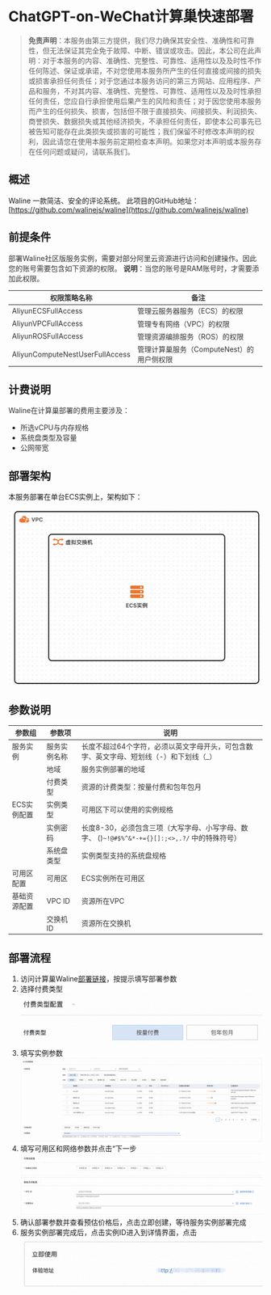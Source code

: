 # ChatGPT-on-WeChat计算巢快速部署

>**免责声明**：本服务由第三方提供，我们尽力确保其安全性、准确性和可靠性，但无法保证其完全免于故障、中断、错误或攻击。因此，本公司在此声明：对于本服务的内容、准确性、完整性、可靠性、适用性以及及时性不作任何陈述、保证或承诺，不对您使用本服务所产生的任何直接或间接的损失或损害承担任何责任；对于您通过本服务访问的第三方网站、应用程序、产品和服务，不对其内容、准确性、完整性、可靠性、适用性以及及时性承担任何责任，您应自行承担使用后果产生的风险和责任；对于因您使用本服务而产生的任何损失、损害，包括但不限于直接损失、间接损失、利润损失、商誉损失、数据损失或其他经济损失，不承担任何责任，即使本公司事先已被告知可能存在此类损失或损害的可能性；我们保留不时修改本声明的权利，因此请您在使用本服务前定期检查本声明。如果您对本声明或本服务存在任何问题或疑问，请联系我们。

## 概述
Waline 一款简洁、安全的评论系统。
此项目的GitHub地址：[https://github.com/walinejs/waline](https://github.com/walinejs/waline)


## 前提条件
<font style="color:rgb(51, 51, 51);">部署Waline社区版服务实例，需要对部分阿里云资源进行访问和创建操作。因此您的账号需要包含如下资源的权限。</font><font style="color:rgb(51, 51, 51);"> </font>**<font style="color:rgb(51, 51, 51);">说明</font>**<font style="color:rgb(51, 51, 51);">：当您的账号是RAM账号时，才需要添加此权限。</font>

| <font style="color:rgb(51, 51, 51);">权限策略名称</font> | <font style="color:rgb(51, 51, 51);">备注</font> |
| --- | --- |
| <font style="color:rgb(51, 51, 51);">AliyunECSFullAccess</font> | <font style="color:rgb(51, 51, 51);">管理云服务器服务（ECS）的权限</font> |
| <font style="color:rgb(51, 51, 51);">AliyunVPCFullAccess</font> | <font style="color:rgb(51, 51, 51);">管理专有网络（VPC）的权限</font> |
| <font style="color:rgb(51, 51, 51);">AliyunROSFullAccess</font> | <font style="color:rgb(51, 51, 51);">管理资源编排服务（ROS）的权限</font> |
| <font style="color:rgb(51, 51, 51);">AliyunComputeNestUserFullAccess</font> | <font style="color:rgb(51, 51, 51);">管理计算巢服务（ComputeNest）的用户侧权限</font> |


## 计费说明
<font style="color:rgb(51, 51, 51);">Waline在计算巢部署的费用主要涉及：</font>

+ <font style="color:rgb(51, 51, 51);">所选vCPU与内存规格</font>
+ <font style="color:rgb(51, 51, 51);">系统盘类型及容量</font>
+ <font style="color:rgb(51, 51, 51);">公网带宽</font>

## 部署架构
本服务部署在单台ECS实例上，架构如下：

![](./images/architecture_ecs_single.png)


## 参数说明
| <font style="color:rgb(51, 51, 51);">参数组</font>     | <font style="color:rgb(51, 51, 51);">参数项</font>    | <font style="color:rgb(51, 51, 51);">说明</font>                                            |
|-----------------------------------------------------|----------------------------------------------------|-------------------------------------------------------------------------------------------|
| <font style="color:rgb(51, 51, 51);">服务实例</font>    | <font style="color:rgb(51, 51, 51);">服务实例名称</font> | <font style="color:rgb(51, 51, 51);">长度不超过64个字符，必须以英文字母开头，可包含数字、英文字母、短划线（-）和下划线（_）</font> |
|                                                     | <font style="color:rgb(51, 51, 51);">地域</font>     | <font style="color:rgb(51, 51, 51);">服务实例部署的地域</font>                                     |
|                                                     | <font style="color:rgb(51, 51, 51);">付费类型</font>   | <font style="color:rgb(51, 51, 51);">资源的计费类型：按量付费和包年包月</font>                             |
| <font style="color:rgb(51, 51, 51);">ECS实例配置</font> | <font style="color:rgb(51, 51, 51);">实例类型</font>   | <font style="color:rgb(51, 51, 51);">可用区下可以使用的实例规格</font>                                 |
|                                                     | <font style="color:rgb(51, 51, 51);">实例密码</font>   | <font style="color:rgb(51, 51, 51);">长度8-30，必须包含三项（大写字母、小写字母、数字、 ()`~!@#$%^&*-+={}[]:;<>,.?/` 中的特殊符号）</font> |
|                                                     | <font style="color:rgb(51, 51, 51);">系统盘类型</font>  | <font style="color:rgb(51, 51, 51);">实例类型支持的系统盘规格</font>                                  |
| <font style="color:rgb(51, 51, 51);">可用区配置</font>   | <font style="color:rgb(51, 51, 51);">可用区</font>    | <font style="color:rgb(51, 51, 51);">ECS实例所在可用区</font>                                    |
| <font style="color:rgb(51, 51, 51);">基础资源配置</font>  | <font style="color:rgb(51, 51, 51);">VPC ID</font> | <font style="color:rgb(51, 51, 51);">资源所在VPC</font>                                       |
|                                                     | <font style="color:rgb(51, 51, 51);">交换机ID</font>  | <font style="color:rgb(51, 51, 51);">资源所在交换机</font>                                       |


## 部署流程
1. 访问计算巢Waline[部署链接](https://computenest.console.aliyun.com/service/instance/create/default?type=user&ServiceName=Waline体验版)，按提示填写部署参数
2. 选择付费类型
   ![](./images/pay_type_config.png)
3. 填写实例参数
   ![](./images/resource_config.png)
4. 填写可用区和网络参数并点击“下一步![](./images/zone_config.png)
5. 确认部署参数并查看预估价格后，点击立即创建，等待服务实例部署完成
6. 服务实例部署完成后，点击实例ID进入到详情界面，点击![](./images/how_to_use.png)